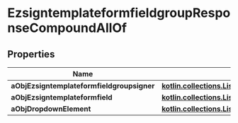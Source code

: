 
# EzsigntemplateformfieldgroupResponseCompoundAllOf

## Properties
Name | Type | Description | Notes
------------ | ------------- | ------------- | -------------
**aObjEzsigntemplateformfieldgroupsigner** | [**kotlin.collections.List&lt;EzsigntemplateformfieldgroupsignerMinusResponseCompound&gt;**](EzsigntemplateformfieldgroupsignerMinusResponseCompound.md) |  | 
**aObjEzsigntemplateformfield** | [**kotlin.collections.List&lt;EzsigntemplateformfieldMinusResponseCompound&gt;**](EzsigntemplateformfieldMinusResponseCompound.md) |  | 
**aObjDropdownElement** | [**kotlin.collections.List&lt;CustomMinusDropdownElementMinusResponseCompound&gt;**](CustomMinusDropdownElementMinusResponseCompound.md) |  |  [optional]




